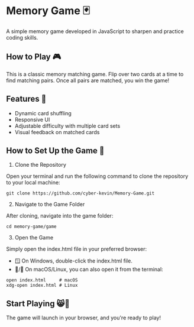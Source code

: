 # Memory Game 🃏
A simple memory game developed in JavaScript to sharpen and practice coding skills.

## How to Play 🎮
This is a classic memory matching game. Flip over two cards at a time to find matching pairs. Once all pairs are matched, you win the game!

## Features 📝
- Dynamic card shuffling
- Responsive UI
- Adjustable difficulty with multiple card sets
- Visual feedback on matched cards

## How to Set Up the Game 📲
1. Clone the Repository

Open your terminal and run the following command to clone the repository to your local machine:
```
git clone https://github.com/cyber-kevin/Memory-Game.git
```
2. Navigate to the Game Folder

After cloning, navigate into the game folder:
```
cd memory-game/game
```
3. Open the Game

  Simply open the index.html file in your preferred browser:
- 🪟 On Windows, double-click the index.html file.
- 🍎/🐧 On macOS/Linux, you can also open it from the terminal:
```
open index.html     # macOS
xdg-open index.html # Linux
```
## Start Playing 😸👏
The game will launch in your browser, and you're ready to play!
